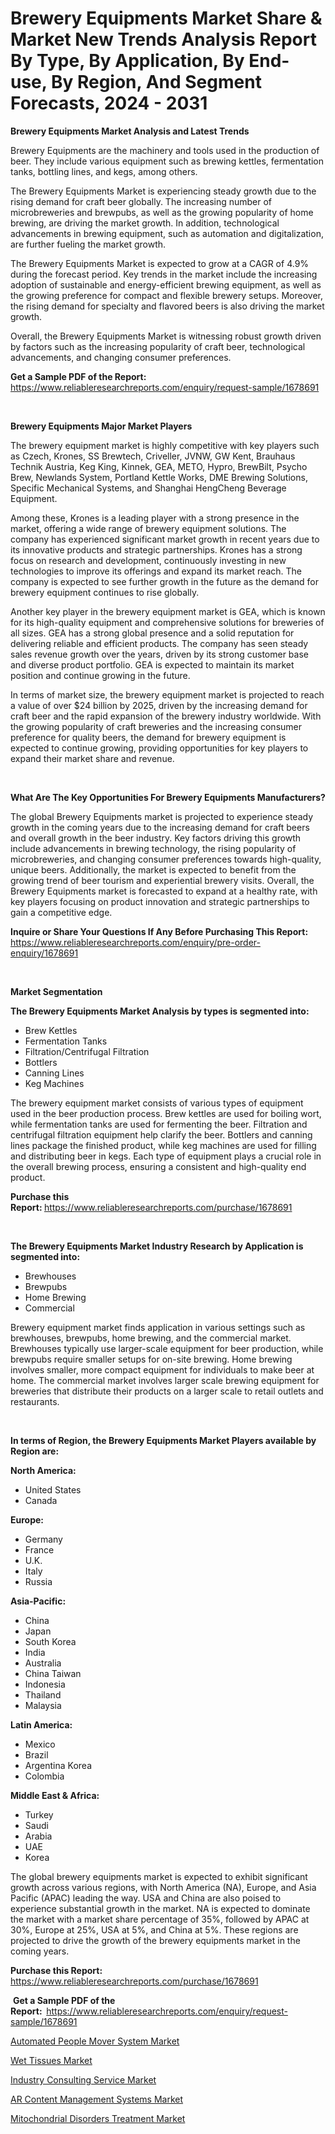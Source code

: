 <p><h1>Brewery Equipments Market Share & Market New Trends Analysis Report By Type, By Application, By End-use, By Region, And Segment Forecasts, 2024 - 2031</h1></p><p><strong>Brewery Equipments Market Analysis and Latest Trends</strong></p>
<p><p>Brewery Equipments are the machinery and tools used in the production of beer. They include various equipment such as brewing kettles, fermentation tanks, bottling lines, and kegs, among others.</p><p>The Brewery Equipments Market is experiencing steady growth due to the rising demand for craft beer globally. The increasing number of microbreweries and brewpubs, as well as the growing popularity of home brewing, are driving the market growth. In addition, technological advancements in brewing equipment, such as automation and digitalization, are further fueling the market growth.</p><p>The Brewery Equipments Market is expected to grow at a CAGR of 4.9% during the forecast period. Key trends in the market include the increasing adoption of sustainable and energy-efficient brewing equipment, as well as the growing preference for compact and flexible brewery setups. Moreover, the rising demand for specialty and flavored beers is also driving the market growth.</p><p>Overall, the Brewery Equipments Market is witnessing robust growth driven by factors such as the increasing popularity of craft beer, technological advancements, and changing consumer preferences.</p></p>
<p><strong>Get a Sample PDF of the Report:&nbsp;</strong> <a href="https://www.reliableresearchreports.com/enquiry/request-sample/1678691">https://www.reliableresearchreports.com/enquiry/request-sample/1678691</a></p>
<p>&nbsp;</p>
<p><strong>Brewery Equipments Major Market Players</strong></p>
<p><p>The brewery equipment market is highly competitive with key players such as Czech, Krones, SS Brewtech, Criveller, JVNW, GW Kent, Brauhaus Technik Austria, Keg King, Kinnek, GEA, METO, Hypro, BrewBilt, Psycho Brew, Newlands System, Portland Kettle Works, DME Brewing Solutions, Specific Mechanical Systems, and Shanghai HengCheng Beverage Equipment.</p><p>Among these, Krones is a leading player with a strong presence in the market, offering a wide range of brewery equipment solutions. The company has experienced significant market growth in recent years due to its innovative products and strategic partnerships. Krones has a strong focus on research and development, continuously investing in new technologies to improve its offerings and expand its market reach. The company is expected to see further growth in the future as the demand for brewery equipment continues to rise globally.</p><p>Another key player in the brewery equipment market is GEA, which is known for its high-quality equipment and comprehensive solutions for breweries of all sizes. GEA has a strong global presence and a solid reputation for delivering reliable and efficient products. The company has seen steady sales revenue growth over the years, driven by its strong customer base and diverse product portfolio. GEA is expected to maintain its market position and continue growing in the future.</p><p>In terms of market size, the brewery equipment market is projected to reach a value of over $24 billion by 2025, driven by the increasing demand for craft beer and the rapid expansion of the brewery industry worldwide. With the growing popularity of craft breweries and the increasing consumer preference for quality beers, the demand for brewery equipment is expected to continue growing, providing opportunities for key players to expand their market share and revenue.</p></p>
<p>&nbsp;</p>
<p><strong>What Are The Key Opportunities For Brewery Equipments Manufacturers?</strong></p>
<p><p>The global Brewery Equipments market is projected to experience steady growth in the coming years due to the increasing demand for craft beers and overall growth in the beer industry. Key factors driving this growth include advancements in brewing technology, the rising popularity of microbreweries, and changing consumer preferences towards high-quality, unique beers. Additionally, the market is expected to benefit from the growing trend of beer tourism and experiential brewery visits. Overall, the Brewery Equipments market is forecasted to expand at a healthy rate, with key players focusing on product innovation and strategic partnerships to gain a competitive edge.</p></p>
<p><strong>Inquire or Share Your Questions If Any Before Purchasing This Report:</strong> <a href="https://www.reliableresearchreports.com/enquiry/pre-order-enquiry/1678691">https://www.reliableresearchreports.com/enquiry/pre-order-enquiry/1678691</a></p>
<p>&nbsp;</p>
<p><strong>Market Segmentation</strong></p>
<p><strong>The Brewery Equipments Market Analysis by types is segmented into:</strong></p>
<p><ul><li>Brew Kettles</li><li>Fermentation Tanks</li><li>Filtration/Centrifugal Filtration</li><li>Bottlers</li><li>Canning Lines</li><li>Keg Machines</li></ul></p>
<p><p>The brewery equipment market consists of various types of equipment used in the beer production process. Brew kettles are used for boiling wort, while fermentation tanks are used for fermenting the beer. Filtration and centrifugal filtration equipment help clarify the beer. Bottlers and canning lines package the finished product, while keg machines are used for filling and distributing beer in kegs. Each type of equipment plays a crucial role in the overall brewing process, ensuring a consistent and high-quality end product.</p></p>
<p><strong>Purchase this Report:&nbsp;</strong><a href="https://www.reliableresearchreports.com/purchase/1678691">https://www.reliableresearchreports.com/purchase/1678691</a></p>
<p>&nbsp;</p>
<p><strong>The Brewery Equipments Market Industry Research by Application is segmented into:</strong></p>
<p><ul><li>Brewhouses</li><li>Brewpubs</li><li>Home Brewing</li><li>Commercial</li></ul></p>
<p><p>Brewery equipment market finds application in various settings such as brewhouses, brewpubs, home brewing, and the commercial market. Brewhouses typically use larger-scale equipment for beer production, while brewpubs require smaller setups for on-site brewing. Home brewing involves smaller, more compact equipment for individuals to make beer at home. The commercial market involves larger scale brewing equipment for breweries that distribute their products on a larger scale to retail outlets and restaurants.</p></p>
<p>&nbsp;</p>
<p><strong>In terms of Region, the Brewery Equipments Market Players available by Region are:</strong></p>
<p>
    <p> <strong> North America: </strong>
        <ul>
            <li>United States</li>
            <li>Canada</li>
        </ul>
        </p> 
    <p> <strong> Europe: </strong>
        <ul>
            <li>Germany</li>
            <li>France</li>
            <li>U.K.</li>
            <li>Italy</li>
            <li>Russia</li>
        </ul>
        </p> 
    <p> <strong> Asia-Pacific: </strong>
        <ul>
            <li>China</li>
            <li>Japan</li>
            <li>South Korea</li>
            <li>India</li>
            <li>Australia</li>
            <li>China Taiwan</li>
            <li>Indonesia</li>
            <li>Thailand</li>
            <li>Malaysia</li>
        </ul>
        </p> 
    <p> <strong> Latin America: </strong>
        <ul>
            <li>Mexico</li>
            <li>Brazil</li>
            <li>Argentina Korea</li>
            <li>Colombia</li>
        </ul>
        </p> 
    <p> <strong> Middle East & Africa: </strong>
        <ul>
            <li>Turkey</li>
            <li>Saudi</li>
            <li>Arabia</li>
            <li>UAE</li>
            <li>Korea</li>
        </ul>
    </p>
    </p>
<p><p>The global brewery equipments market is expected to exhibit significant growth across various regions, with North America (NA), Europe, and Asia Pacific (APAC) leading the way. USA and China are also poised to experience substantial growth in the market. NA is expected to dominate the market with a market share percentage of 35%, followed by APAC at 30%, Europe at 25%, USA at 5%, and China at 5%. These regions are projected to drive the growth of the brewery equipments market in the coming years.</p></p>
<p><strong>Purchase this Report: </strong><a href="https://www.reliableresearchreports.com/purchase/1678691">https://www.reliableresearchreports.com/purchase/1678691</a></p>
<p>&nbsp;<strong>Get a Sample PDF of the Report:&nbsp;&nbsp;</strong><a href="https://www.reliableresearchreports.com/enquiry/request-sample/1678691">https://www.reliableresearchreports.com/enquiry/request-sample/1678691</a></p>
<p><strong></strong></p>
<p><p><a href="https://medium.com/@raulkihn1910/automated-people-mover-system-market-size-and-market-trends-complete-industry-overview-2024-to-6909211445b5">Automated People Mover System Market</a></p><p><a href="https://medium.com/@raulkihn1910/wet-tissues-market-comprehensive-assessment-by-type-application-and-geography-9abe4284cf8f">Wet Tissues Market</a></p><p><a href="https://medium.com/@raulkihn1910/analyzing-industry-consulting-service-market-global-industry-perspective-and-forecast-2024-to-6dbdf717d9eb">Industry Consulting Service Market</a></p><p><a href="https://medium.com/p/b7d8a7d3556a/edit">AR Content Management Systems Market</a></p><p><a href="https://medium.com/@raulkihn1910/mitochondrial-disorders-treatment-market-trends-and-market-analysis-forecasted-for-period-2024-2031-2f912a4d47ba">Mitochondrial Disorders Treatment Market</a></p></p>